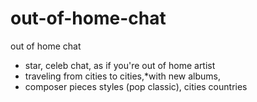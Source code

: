 # out-of-home-chat
out of home chat
- star, celeb chat, as if you're out of home artist
- traveling from cities to cities,*with new albums,
- composer pieces styles (pop classic), cities countries
